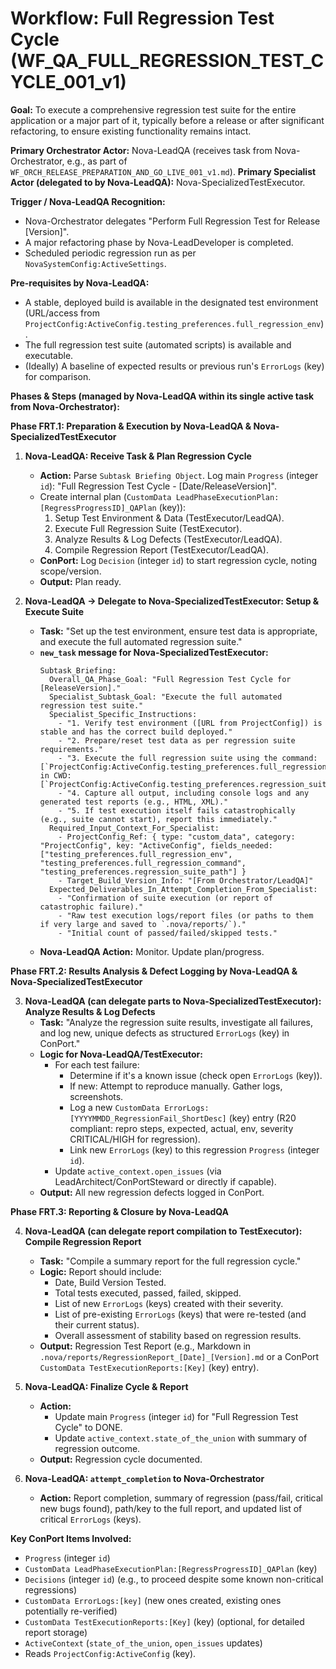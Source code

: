# Workflow: Full Regression Test Cycle (WF_QA_FULL_REGRESSION_TEST_CYCLE_001_v1)

**Goal:** To execute a comprehensive regression test suite for the entire application or a major part of it, typically before a release or after significant refactoring, to ensure existing functionality remains intact.

**Primary Orchestrator Actor:** Nova-LeadQA (receives task from Nova-Orchestrator, e.g., as part of `WF_ORCH_RELEASE_PREPARATION_AND_GO_LIVE_001_v1.md`).
**Primary Specialist Actor (delegated to by Nova-LeadQA):** Nova-SpecializedTestExecutor.

**Trigger / Nova-LeadQA Recognition:**
- Nova-Orchestrator delegates "Perform Full Regression Test for Release [Version]".
- A major refactoring phase by Nova-LeadDeveloper is completed.
- Scheduled periodic regression run as per `NovaSystemConfig:ActiveSettings`.

**Pre-requisites by Nova-LeadQA:**
- A stable, deployed build is available in the designated test environment (URL/access from `ProjectConfig:ActiveConfig.testing_preferences.full_regression_env`).
- The full regression test suite (automated scripts) is available and executable.
- (Ideally) A baseline of expected results or previous run's `ErrorLogs` (key) for comparison.

**Phases & Steps (managed by Nova-LeadQA within its single active task from Nova-Orchestrator):**

**Phase FRT.1: Preparation & Execution by Nova-LeadQA & Nova-SpecializedTestExecutor**

1.  **Nova-LeadQA: Receive Task & Plan Regression Cycle**
    *   **Action:** Parse `Subtask Briefing Object`. Log main `Progress` (integer `id`): "Full Regression Test Cycle - [Date/ReleaseVersion]".
    *   Create internal plan (`CustomData LeadPhaseExecutionPlan:[RegressProgressID]_QAPlan` (key)):
        1.  Setup Test Environment & Data (TestExecutor/LeadQA).
        2.  Execute Full Regression Suite (TestExecutor).
        3.  Analyze Results & Log Defects (TestExecutor/LeadQA).
        4.  Compile Regression Report (TestExecutor/LeadQA).
    *   **ConPort:** Log `Decision` (integer `id`) to start regression cycle, noting scope/version.
    *   **Output:** Plan ready.

2.  **Nova-LeadQA -> Delegate to Nova-SpecializedTestExecutor: Setup & Execute Suite**
    *   **Task:** "Set up the test environment, ensure test data is appropriate, and execute the full automated regression suite."
    *   **`new_task` message for Nova-SpecializedTestExecutor:**
        ```
        Subtask_Briefing:
          Overall_QA_Phase_Goal: "Full Regression Test Cycle for [ReleaseVersion]."
          Specialist_Subtask_Goal: "Execute the full automated regression test suite."
          Specialist_Specific_Instructions:
            - "1. Verify test environment ([URL from ProjectConfig]) is stable and has the correct build deployed."
            - "2. Prepare/reset test data as per regression suite requirements."
            - "3. Execute the full regression suite using the command: [`ProjectConfig:ActiveConfig.testing_preferences.full_regression_command`] in CWD: [`ProjectConfig:ActiveConfig.testing_preferences.regression_suite_path`]."
            - "4. Capture all output, including console logs and any generated test reports (e.g., HTML, XML)."
            - "5. If test execution itself fails catastrophically (e.g., suite cannot start), report this immediately."
          Required_Input_Context_For_Specialist:
            - ProjectConfig_Ref: { type: "custom_data", category: "ProjectConfig", key: "ActiveConfig", fields_needed: ["testing_preferences.full_regression_env", "testing_preferences.full_regression_command", "testing_preferences.regression_suite_path"] }
            - Target_Build_Version_Info: "[From Orchestrator/LeadQA]"
          Expected_Deliverables_In_Attempt_Completion_From_Specialist:
            - "Confirmation of suite execution (or report of catastrophic failure)."
            - "Raw test execution logs/report files (or paths to them if very large and saved to `.nova/reports/`)."
            - "Initial count of passed/failed/skipped tests."
        ```
    *   **Nova-LeadQA Action:** Monitor. Update plan/progress.

**Phase FRT.2: Results Analysis & Defect Logging by Nova-LeadQA & Nova-SpecializedTestExecutor**

3.  **Nova-LeadQA (can delegate parts to Nova-SpecializedTestExecutor): Analyze Results & Log Defects**
    *   **Task:** "Analyze the regression suite results, investigate all failures, and log new, unique defects as structured `ErrorLogs` (key) in ConPort."
    *   **Logic for Nova-LeadQA/TestExecutor:**
        *   For each test failure:
            *   Determine if it's a known issue (check open `ErrorLogs` (key)).
            *   If new: Attempt to reproduce manually. Gather logs, screenshots.
            *   Log a new `CustomData ErrorLogs:[YYYYMMDD_RegressionFail_ShortDesc]` (key) entry (R20 compliant: repro steps, expected, actual, env, severity CRITICAL/HIGH for regression).
            *   Link new `ErrorLogs` (key) to this regression `Progress` (integer `id`).
        *   Update `active_context.open_issues` (via LeadArchitect/ConPortSteward or directly if capable).
    *   **Output:** All new regression defects logged in ConPort.

**Phase FRT.3: Reporting & Closure by Nova-LeadQA**

4.  **Nova-LeadQA (can delegate report compilation to TestExecutor): Compile Regression Report**
    *   **Task:** "Compile a summary report for the full regression cycle."
    *   **Logic:** Report should include:
        *   Date, Build Version Tested.
        *   Total tests executed, passed, failed, skipped.
        *   List of new `ErrorLogs` (keys) created with their severity.
        *   List of pre-existing `ErrorLogs` (keys) that were re-tested (and their current status).
        *   Overall assessment of stability based on regression results.
    *   **Output:** Regression Test Report (e.g., Markdown in `.nova/reports/RegressionReport_[Date]_[Version].md` or a ConPort `CustomData TestExecutionReports:[Key]` (key) entry).

5.  **Nova-LeadQA: Finalize Cycle & Report**
    *   **Action:**
        *   Update main `Progress` (integer `id`) for "Full Regression Test Cycle" to DONE.
        *   Update `active_context.state_of_the_union` with summary of regression outcome.
    *   **Output:** Regression cycle documented.

6.  **Nova-LeadQA: `attempt_completion` to Nova-Orchestrator**
    *   **Action:** Report completion, summary of regression (pass/fail, critical new bugs found), path/key to the full report, and updated list of critical `ErrorLogs` (keys).

**Key ConPort Items Involved:**
-   `Progress` (integer `id`)
-   `CustomData LeadPhaseExecutionPlan:[RegressProgressID]_QAPlan` (key)
-   `Decisions` (integer `id`) (e.g., to proceed despite some known non-critical regressions)
-   `CustomData ErrorLogs:[key]` (new ones created, existing ones potentially re-verified)
-   `CustomData TestExecutionReports:[Key]` (key) (optional, for detailed report storage)
-   `ActiveContext` (`state_of_the_union`, `open_issues` updates)
-   Reads `ProjectConfig:ActiveConfig` (key).
